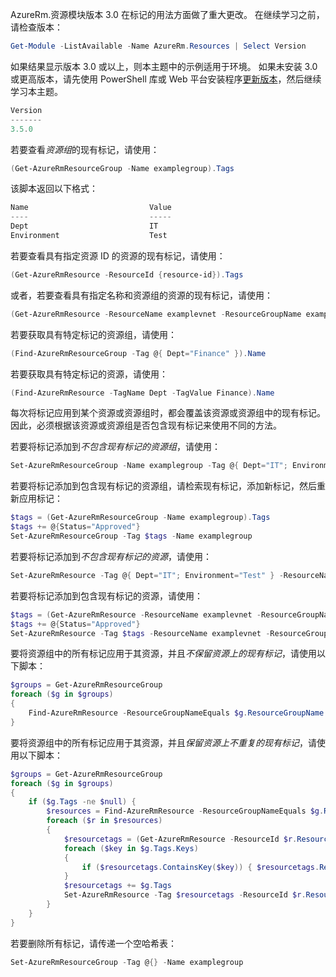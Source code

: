 AzureRm.资源模块版本 3.0 在标记的用法方面做了重大更改。 在继续学习之前，请检查版本：

```powershell
Get-Module -ListAvailable -Name AzureRm.Resources | Select Version
```

如果结果显示版本 3.0 或以上，则本主题中的示例适用于环境。 如果未安装 3.0 或更高版本，请先使用 PowerShell 库或 Web 平台安装程序[更新版本](/powershell/azureps-cmdlets-docs/)，然后继续学习本主题。

```powershell
Version
-------
3.5.0
```

若要查看*资源组*的现有标记，请使用：

```powershell
(Get-AzureRmResourceGroup -Name examplegroup).Tags
```

该脚本返回以下格式：

```powershell
Name                           Value
----                           -----
Dept                           IT
Environment                    Test
```

若要查看具有指定资源 ID 的资源的现有标记，请使用：

```powershell
(Get-AzureRmResource -ResourceId {resource-id}).Tags
```

或者，若要查看具有指定名称和资源组的资源的现有标记，请使用：

```powershell
(Get-AzureRmResource -ResourceName examplevnet -ResourceGroupName examplegroup).Tags
```

若要获取具有特定标记的资源组，请使用：

```powershell
(Find-AzureRmResourceGroup -Tag @{ Dept="Finance" }).Name 
```

若要获取具有特定标记的资源，请使用：

```powershell
(Find-AzureRmResource -TagName Dept -TagValue Finance).Name
```

每次将标记应用到某个资源或资源组时，都会覆盖该资源或资源组中的现有标记。 因此，必须根据该资源或资源组是否包含现有标记来使用不同的方法。 

若要将标记添加到*不包含现有标记的资源组*，请使用：

```powershell
Set-AzureRmResourceGroup -Name examplegroup -Tag @{ Dept="IT"; Environment="Test" }
```

若要将标记添加到包含现有标记的资源组，请检索现有标记，添加新标记，然后重新应用标记：

```powershell
$tags = (Get-AzureRmResourceGroup -Name examplegroup).Tags
$tags += @{Status="Approved"}
Set-AzureRmResourceGroup -Tag $tags -Name examplegroup
```

若要将标记添加到*不包含现有标记的资源*，请使用：

```powershell
Set-AzureRmResource -Tag @{ Dept="IT"; Environment="Test" } -ResourceName examplevnet -ResourceGroupName examplegroup
```

若要将标记添加到包含现有标记的资源，请使用：

```powershell
$tags = (Get-AzureRmResource -ResourceName examplevnet -ResourceGroupName examplegroup).Tags
$tags += @{Status="Approved"}
Set-AzureRmResource -Tag $tags -ResourceName examplevnet -ResourceGroupName examplegroup
```

要将资源组中的所有标记应用于其资源，并且*不保留资源上的现有标记*，请使用以下脚本：

```powershell
$groups = Get-AzureRmResourceGroup
foreach ($g in $groups) 
{
    Find-AzureRmResource -ResourceGroupNameEquals $g.ResourceGroupName | ForEach-Object {Set-AzureRmResource -ResourceId $_.ResourceId -Tag $g.Tags -Force } 
}
```

要将资源组中的所有标记应用于其资源，并且*保留资源上不重复的现有标记*，请使用以下脚本：

```powershell
$groups = Get-AzureRmResourceGroup
foreach ($g in $groups) 
{
    if ($g.Tags -ne $null) {
        $resources = Find-AzureRmResource -ResourceGroupNameEquals $g.ResourceGroupName 
        foreach ($r in $resources)
        {
            $resourcetags = (Get-AzureRmResource -ResourceId $r.ResourceId).Tags
            foreach ($key in $g.Tags.Keys)
            {
                if ($resourcetags.ContainsKey($key)) { $resourcetags.Remove($key) }
            }
            $resourcetags += $g.Tags
            Set-AzureRmResource -Tag $resourcetags -ResourceId $r.ResourceId -Force
        }
    }
}
```

若要删除所有标记，请传递一个空哈希表：

```powershell
Set-AzureRmResourceGroup -Tag @{} -Name examplegroup
```



